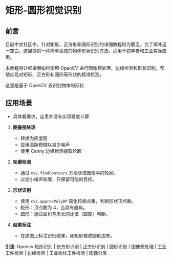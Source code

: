# 矩形-圆形视觉识别

## 前言


目前中文社区中，针对矩形、正方形和圆形识别的详细教程较为匮乏。为了填补这一空白，这里提供一种简单高效的物体形状识别方法，适用于初学者和工业实际应用。

本教程将详细讲解如何使用 OpenCV 进行图像预处理、边缘检测和形状识别，帮助实现对矩形、正方形和圆形等形状的精准检测。

这里是基于 OpenCV 去识别物体的形状

## 应用场景
- 具体看需求，这里并没有实现精度计算

  

1. **图像预处理**  
   - 转换为灰度图
   - 应用高斯模糊以减少噪声
   - 使用 Canny 边缘检测提取轮廓

2. **轮廓检测**  
   - 通过 `cv2.findContours` 方法获取图像中的轮廓。
   - 过滤小噪声轮廓，只保留可能的目标。

3. **形状识别**  
   - 使用 `cv2.approxPolyDP` 简化轮廓点集，判断形状顶点数。
   - 矩形：顶点数为 4，且具有直角。
   - 圆形：通过面积与周长的比值（圆度）判断。

4. **结果标注**  
   - 在原图上标注识别结果，如矩形框或圆形边界。








**引流**: Opencv 矩形识别 | 长方形识别 | 正方形识别 | 圆形识别 | 图像预处理 | 工业工件检测 | 边缘检测 | 工业物体工件检测 | 图像分类


